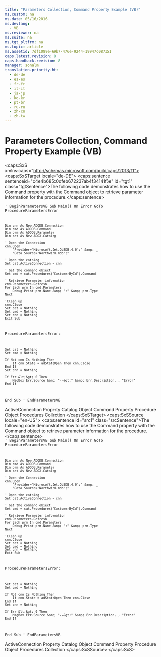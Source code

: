 ```yaml
---
title: "Parameters Collection, Command Property Example (VB)"
ms.custom: na
ms.date: 05/16/2016
ms.devlang: 
  - VB
ms.reviewer: na
ms.suite: na
ms.tgt_pltfrm: na
ms.topic: article
ms.assetid: 7df1089e-69b7-476e-9244-19947c087351
caps.latest.revision: 8
caps.handback.revision: 8
manager: sonalm
translation.priority.ht: 
  - de-de
  - es-es
  - fr-fr
  - it-it
  - ja-jp
  - ko-kr
  - pt-br
  - ru-ru
  - zh-cn
  - zh-tw
---
```

# Parameters Collection, Command Property Example (VB)
<?xml version="1.0" encoding="utf-8"?>
<caps:SxS xmlns:caps="http://schemas.microsoft.com/build/caps/2013/11">
  <caps:SxSTarget locale="de-DE">
    <developerReferenceWithoutSyntaxDocument xsi:schemaLocation="http://ddue.schemas.microsoft.com/authoring/2003/5 http://dduestorage.blob.core.windows.net/ddueschema/developer.xsd" xmlns="http://ddue.schemas.microsoft.com/authoring/2003/5" xmlns:xlink="http://www.w3.org/1999/xlink" xmlns:xsi="http://www.w3.org/2001/XMLSchema-instance">
      <introduction>
        <para>
          <caps:sentence sentenceid="c4e4b685c0dfeb672237ab4f34141f6e" id="tgt1" class="tgtSentence">The following code demonstrates how to use the <legacyLink xlink:href="bcc9146f-586f-4e69-9c10-863440c9cffa">Command</legacyLink> property with the <legacyLink xlink:href="a02c22fb-542d-465e-a629-30fd59dcbebf">Command</legacyLink> object to retrieve parameter information for the procedure.</caps:sentence>
        </para>
      </introduction>
      <section>
        <content>
          <code>' BeginParametersVB
Sub Main()
    On Error GoTo ProcedureParametersError

    Dim cnn As New ADODB.Connection
    Dim cmd As ADODB.Command
    Dim prm As ADODB.Parameter
    Dim cat As New ADOX.Catalog
    
    ' Open the Connection
    cnn.Open _
        "Provider='Microsoft.Jet.OLEDB.4.0';" &amp; _
        "Data Source='Northwind.mdb';"
    
    ' Open the catalog
    Set cat.ActiveConnection = cnn
    
    ' Get the command object
    Set cmd = cat.Procedures("CustomerById").Command
    
    ' Retrieve Parameter information
    cmd.Parameters.Refresh
    For Each prm In cmd.Parameters
        Debug.Print prm.Name &amp; ":" &amp; prm.Type
    Next
   
    'Clean up
    cnn.Close
    Set cat = Nothing
    Set cmd = Nothing
    Set cnn = Nothing
    Exit Sub
    
ProcedureParametersError:

    Set cat = Nothing
    Set cmd = Nothing
    
    If Not cnn Is Nothing Then
        If cnn.State = adStateOpen Then cnn.Close
    End If
    Set cnn = Nothing
    
    If Err &lt;&gt; 0 Then
        MsgBox Err.Source &amp; "--&gt;" &amp; Err.Description, , "Error"
    End If
End Sub
' EndParametersVB</code>
        </content>
      </section>
      <relatedTopics>
        <link xlink:href="25fff69b-7556-4a28-b6f5-600a4bb0f607">ActiveConnection Property</link>
        <link xlink:href="bb651639-a488-4e38-b6de-0ed99fa4dd92">Catalog Object</link>
        <link xlink:href="bcc9146f-586f-4e69-9c10-863440c9cffa">Command Property</link>
        <link xlink:href="927bcf3e-32f5-4a80-98d3-600779f0732e">Procedure Object</link>
        <link xlink:href="dc7a38e1-93b9-4034-9af2-ff419e8fb2a3">Procedures Collection</link>
      </relatedTopics>
    </developerReferenceWithoutSyntaxDocument>
  </caps:SxSTarget>
  <caps:SxSSource locale="en-US">
    <developerReferenceWithoutSyntaxDocument xsi:schemaLocation="http://ddue.schemas.microsoft.com/authoring/2003/5 http://dduestorage.blob.core.windows.net/ddueschema/developer.xsd" xmlns="http://ddue.schemas.microsoft.com/authoring/2003/5" xmlns:xlink="http://www.w3.org/1999/xlink" xmlns:xsi="http://www.w3.org/2001/XMLSchema-instance">
      <introduction>
        <para>
          <caps:sentence id="src1" class="srcSentence">The following code demonstrates how to use the <legacyLink xlink:href="bcc9146f-586f-4e69-9c10-863440c9cffa">Command</legacyLink> property with the <legacyLink xlink:href="a02c22fb-542d-465e-a629-30fd59dcbebf">Command</legacyLink> object to retrieve parameter information for the procedure.</caps:sentence>
        </para>
      </introduction>
      <section>
        <content>
          <code>' BeginParametersVB
Sub Main()
    On Error GoTo ProcedureParametersError

    Dim cnn As New ADODB.Connection
    Dim cmd As ADODB.Command
    Dim prm As ADODB.Parameter
    Dim cat As New ADOX.Catalog
    
    ' Open the Connection
    cnn.Open _
        "Provider='Microsoft.Jet.OLEDB.4.0';" &amp; _
        "Data Source='Northwind.mdb';"
    
    ' Open the catalog
    Set cat.ActiveConnection = cnn
    
    ' Get the command object
    Set cmd = cat.Procedures("CustomerById").Command
    
    ' Retrieve Parameter information
    cmd.Parameters.Refresh
    For Each prm In cmd.Parameters
        Debug.Print prm.Name &amp; ":" &amp; prm.Type
    Next
   
    'Clean up
    cnn.Close
    Set cat = Nothing
    Set cmd = Nothing
    Set cnn = Nothing
    Exit Sub
    
ProcedureParametersError:

    Set cat = Nothing
    Set cmd = Nothing
    
    If Not cnn Is Nothing Then
        If cnn.State = adStateOpen Then cnn.Close
    End If
    Set cnn = Nothing
    
    If Err &lt;&gt; 0 Then
        MsgBox Err.Source &amp; "--&gt;" &amp; Err.Description, , "Error"
    End If
End Sub
' EndParametersVB</code>
        </content>
      </section>
      <relatedTopics>
        <link xlink:href="25fff69b-7556-4a28-b6f5-600a4bb0f607">ActiveConnection Property</link>
        <link xlink:href="bb651639-a488-4e38-b6de-0ed99fa4dd92">Catalog Object</link>
        <link xlink:href="bcc9146f-586f-4e69-9c10-863440c9cffa">Command Property</link>
        <link xlink:href="927bcf3e-32f5-4a80-98d3-600779f0732e">Procedure Object</link>
        <link xlink:href="dc7a38e1-93b9-4034-9af2-ff419e8fb2a3">Procedures Collection</link>
      </relatedTopics>
    </developerReferenceWithoutSyntaxDocument>
  </caps:SxSSource>
</caps:SxS>